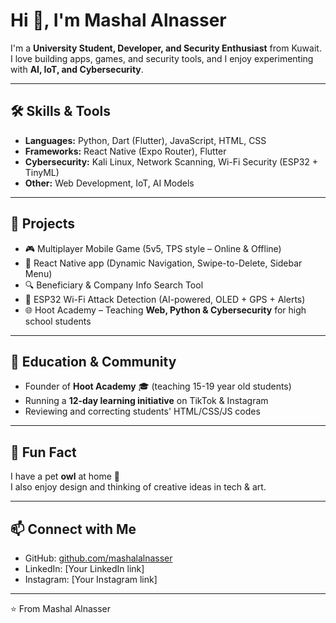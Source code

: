 # Hi 👋, I'm Mashal Alnasser

I'm a **University Student, Developer, and Security Enthusiast** from Kuwait.  
I love building apps, games, and security tools, and I enjoy experimenting with **AI, IoT, and Cybersecurity**.  

---

## 🛠 Skills & Tools
- **Languages:** Python, Dart (Flutter), JavaScript, HTML, CSS  
- **Frameworks:** React Native (Expo Router), Flutter  
- **Cybersecurity:** Kali Linux, Network Scanning, Wi-Fi Security (ESP32 + TinyML)  
- **Other:** Web Development, IoT, AI Models  

---

## 🚀 Projects
- 🎮 Multiplayer Mobile Game (5v5, TPS style – Online & Offline)  
- 📱 React Native app (Dynamic Navigation, Swipe-to-Delete, Sidebar Menu)  
- 🔍 Beneficiary & Company Info Search Tool  
- 📡 ESP32 Wi-Fi Attack Detection (AI-powered, OLED + GPS + Alerts)  
- 🌐 Hoot Academy – Teaching **Web, Python & Cybersecurity** for high school students  

---

## 📢 Education & Community
- Founder of **Hoot Academy** 🎓 (teaching 15-19 year old students)  
- Running a **12-day learning initiative** on TikTok & Instagram  
- Reviewing and correcting students' HTML/CSS/JS codes  

---

## 🦉 Fun Fact
I have a pet **owl** at home 🦉  
I also enjoy design and thinking of creative ideas in tech & art.  

---

## 📫 Connect with Me
- GitHub: [github.com/mashalalnasser](https://github.com/mashalnasser)  
- LinkedIn: [Your LinkedIn link]  
- Instagram: [Your Instagram link]  

---
⭐️ From Mashal Alnasser
